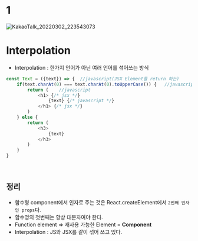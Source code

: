 # 1
![KakaoTalk_20220302_223543073](https://user-images.githubusercontent.com/68778883/156375223-d1d0d4a2-8e40-4110-8aac-57c744d276ac.jpg)

# Interpolation
- Interpolation : 한가지 언어가 아닌 여러 언어를 섞어쓰는 방식

```javascript
const Text = ({text}) => {  //javascript(JSX Element를 return 하는)
    if(text.charAt(0) === text.charAt(0).toUpperCase()) {   //javascript
        return (    //javascript
            <h1> {/* jsx */}
                {text} {/* javascript */}
            </h1> {/* jsx */}
        )
    } else {
        return (
            <h3>
                {text}
            </h3>
        )
    }
}
```

<br/>

## 정리
- 함수형 component에서 인자로 주는 것은 React.createElement에서 `2번째 인자인 props`다.
- 함수명의 첫번째는 항상 대문자여야 한다.
- Function element => 재사용 가능한 Element = **Component**
- Interpolation : JS와 JSX를 같이 섞어 쓰고 있다.